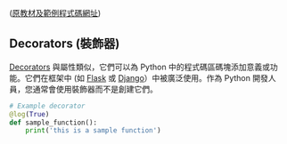 ([原教材及範例程式碼網址](https://github.com/microsoft/c9-python-getting-started/tree/master/python-for-beginners/18%20-%20Decorators))

## Decorators (裝飾器)

[Decorators](https://www.python.org/dev/peps/pep-0318/) 與屬性類似，它們可以為 Python 中的程式碼區碼塊添加意義或功能。它們在框架中 (如 [Flask](https://flask.palletsprojects.com) 或 [Django](https://www.djangoproject.com/)）中被廣泛使用。作為 Python 開發人員，您通常會使用裝飾器而不是創建它們。

``` python
# Example decorator
@log(True)
def sample_function():
    print('this is a sample function')
```
